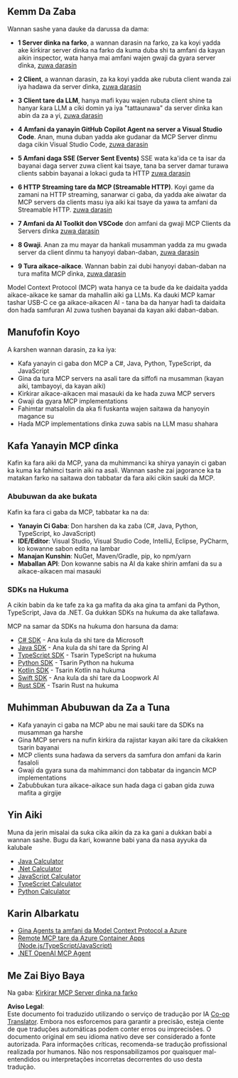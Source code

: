 <!--
CO_OP_TRANSLATOR_METADATA:
{
  "original_hash": "9191921de355cd9c8f46ebe21bdd52fd",
  "translation_date": "2025-06-12T23:37:19+00:00",
  "source_file": "03-GettingStarted/README.md",
  "language_code": "br"
}
-->
## Kemm Da Zaba  

Wannan sashe yana dauke da darussa da dama:

- **1 Server dinka na farko**, a wannan darasin na farko, za ka koyi yadda ake ƙirƙirar server dinka na farko da kuma duba shi ta amfani da kayan aikin inspector, wata hanya mai amfani wajen gwaji da gyara server ɗinka, [zuwa darasin](/03-GettingStarted/01-first-server/README.md)

- **2 Client**, a wannan darasin, za ka koyi yadda ake rubuta client wanda zai iya haɗawa da server ɗinka, [zuwa darasin](/03-GettingStarted/02-client/README.md)

- **3 Client tare da LLM**, hanya mafi kyau wajen rubuta client shine ta hanyar ƙara LLM a ciki domin ya iya "tattaunawa" da server ɗinka kan abin da za a yi, [zuwa darasin](/03-GettingStarted/03-llm-client/README.md)

- **4 Amfani da yanayin GitHub Copilot Agent na server a Visual Studio Code**. Anan, muna duban yadda ake gudanar da MCP Server ɗinmu daga cikin Visual Studio Code, [zuwa darasin](/03-GettingStarted/04-vscode/README.md)

- **5 Amfani daga SSE (Server Sent Events)** SSE wata ka'ida ce ta isar da bayanai daga server zuwa client kai tsaye, tana ba server damar turawa clients sabbin bayanai a lokaci guda ta HTTP [zuwa darasin](/03-GettingStarted/05-sse-server/README.md)

- **6 HTTP Streaming tare da MCP (Streamable HTTP)**. Koyi game da zamani na HTTP streaming, sanarwar ci gaba, da yadda ake aiwatar da MCP servers da clients masu iya aiki kai tsaye da yawa ta amfani da Streamable HTTP. [zuwa darasin](/03-GettingStarted/06-http-streaming/README.md)

- **7 Amfani da AI Toolkit don VSCode** don amfani da gwaji MCP Clients da Servers ɗinka [zuwa darasin](/03-GettingStarted/07-aitk/README.md)

- **8 Gwaji**. Anan za mu mayar da hankali musamman yadda za mu gwada server da client ɗinmu ta hanyoyi daban-daban, [zuwa darasin](/03-GettingStarted/08-testing/README.md)

- **9 Tura aikace-aikace**. Wannan babin zai dubi hanyoyi daban-daban na tura mafita MCP ɗinka, [zuwa darasin](/03-GettingStarted/09-deployment/README.md)


Model Context Protocol (MCP) wata hanya ce ta bude da ke daidaita yadda aikace-aikace ke samar da mahallin aiki ga LLMs. Ka ɗauki MCP kamar tashar USB-C ce ga aikace-aikacen AI - tana ba da hanyar haɗi ta daidaita don haɗa samfuran AI zuwa tushen bayanai da kayan aiki daban-daban.

## Manufofin Koyo

A ƙarshen wannan darasin, za ka iya:

- Kafa yanayin ci gaba don MCP a C#, Java, Python, TypeScript, da JavaScript
- Gina da tura MCP servers na asali tare da siffofi na musamman (kayan aiki, tambayoyi, da kayan aiki)
- Ƙirƙirar aikace-aikacen mai masauki da ke haɗa zuwa MCP servers
- Gwaji da gyara MCP implementations
- Fahimtar matsalolin da aka fi fuskanta wajen saitawa da hanyoyin magance su
- Haɗa MCP implementations ɗinka zuwa sabis na LLM masu shahara

## Kafa Yanayin MCP ɗinka

Kafin ka fara aiki da MCP, yana da muhimmanci ka shirya yanayin ci gaban ka kuma ka fahimci tsarin aiki na asali. Wannan sashe zai jagorance ka ta matakan farko na saitawa don tabbatar da fara aiki cikin sauƙi da MCP.

### Abubuwan da ake buƙata

Kafin ka fara ci gaba da MCP, tabbatar ka na da:

- **Yanayin Ci Gaba**: Don harshen da ka zaɓa (C#, Java, Python, TypeScript, ko JavaScript)
- **IDE/Editor**: Visual Studio, Visual Studio Code, IntelliJ, Eclipse, PyCharm, ko kowanne sabon edita na lambar
- **Manajan Kunshin**: NuGet, Maven/Gradle, pip, ko npm/yarn
- **Maballan API**: Don kowanne sabis na AI da kake shirin amfani da su a aikace-aikacen mai masauki


### SDKs na Hukuma

A cikin babin da ke tafe za ka ga mafita da aka gina ta amfani da Python, TypeScript, Java da .NET. Ga dukkan SDKs na hukuma da ake tallafawa.

MCP na samar da SDKs na hukuma don harsuna da dama:
- [C# SDK](https://github.com/modelcontextprotocol/csharp-sdk) - Ana kula da shi tare da Microsoft
- [Java SDK](https://github.com/modelcontextprotocol/java-sdk) - Ana kula da shi tare da Spring AI
- [TypeScript SDK](https://github.com/modelcontextprotocol/typescript-sdk) - Tsarin TypeScript na hukuma
- [Python SDK](https://github.com/modelcontextprotocol/python-sdk) - Tsarin Python na hukuma
- [Kotlin SDK](https://github.com/modelcontextprotocol/kotlin-sdk) - Tsarin Kotlin na hukuma
- [Swift SDK](https://github.com/modelcontextprotocol/swift-sdk) - Ana kula da shi tare da Loopwork AI
- [Rust SDK](https://github.com/modelcontextprotocol/rust-sdk) - Tsarin Rust na hukuma

## Muhimman Abubuwan da Za a Tuna

- Kafa yanayin ci gaba na MCP abu ne mai sauƙi tare da SDKs na musamman ga harshe
- Gina MCP servers na nufin ƙirƙira da rajistar kayan aiki tare da cikakken tsarin bayanai
- MCP clients suna haɗawa da servers da samfura don amfani da ƙarin fasaloli
- Gwaji da gyara suna da mahimmanci don tabbatar da ingancin MCP implementations
- Zaɓuɓɓukan tura aikace-aikace sun haɗa daga ci gaban gida zuwa mafita a girgije

## Yin Aiki

Muna da jerin misalai da suka cika aikin da za ka gani a dukkan babi a wannan sashe. Bugu da ƙari, kowanne babi yana da nasa ayyuka da ƙalubale

- [Java Calculator](./samples/java/calculator/README.md)
- [.Net Calculator](../../../03-GettingStarted/samples/csharp)
- [JavaScript Calculator](./samples/javascript/README.md)
- [TypeScript Calculator](./samples/typescript/README.md)
- [Python Calculator](../../../03-GettingStarted/samples/python)

## Karin Albarkatu

- [Gina Agents ta amfani da Model Context Protocol a Azure](https://learn.microsoft.com/azure/developer/ai/intro-agents-mcp)
- [Remote MCP tare da Azure Container Apps (Node.js/TypeScript/JavaScript)](https://learn.microsoft.com/samples/azure-samples/mcp-container-ts/mcp-container-ts/)
- [.NET OpenAI MCP Agent](https://learn.microsoft.com/samples/azure-samples/openai-mcp-agent-dotnet/openai-mcp-agent-dotnet/)

## Me Zai Biyo Baya

Na gaba: [Ƙirƙirar MCP Server ɗinka na farko](/03-GettingStarted/01-first-server/README.md)

**Aviso Legal**:  
Este documento foi traduzido utilizando o serviço de tradução por IA [Co-op Translator](https://github.com/Azure/co-op-translator). Embora nos esforcemos para garantir a precisão, esteja ciente de que traduções automáticas podem conter erros ou imprecisões. O documento original em seu idioma nativo deve ser considerado a fonte autorizada. Para informações críticas, recomenda-se tradução profissional realizada por humanos. Não nos responsabilizamos por quaisquer mal-entendidos ou interpretações incorretas decorrentes do uso desta tradução.